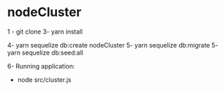 # nodeCluster


1 - git clone
3- yarn install

4- yarn sequelize db:create nodeCluster
5- yarn sequelize db:migrate
5- yarn sequelize db:seed:all

6- Running application:
- node src/cluster.js
